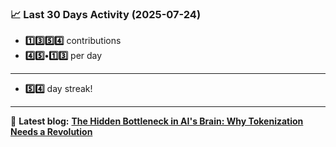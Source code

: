 <!--START_STATS-->
### 📈 Last 30 Days Activity (2025-07-24)  
- **1️⃣3️⃣5️⃣4️⃣** contributions  
- **4️⃣5️⃣•1️⃣3️⃣** per day
---
- **5️⃣4️⃣** day streak!
---
📝 **Latest blog:** [**The Hidden Bottleneck in AI's Brain: Why Tokenization Needs a Revolution**](https://andriak.com/blog/tokenization-revolution)
<!--END_STATS-->
